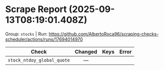 # Scrape Report (2025-09-13T08:19:01.408Z)

Group: `stocks`  |  Run: https://github.com/AlbertoRoca96/scraping-checks-scheduler/actions/runs/17694014970

| Check | Changed | Keys | Error |
|---|:---:|:--|:--|
| `stock_ntdoy_global_quote` | — |  |  |
